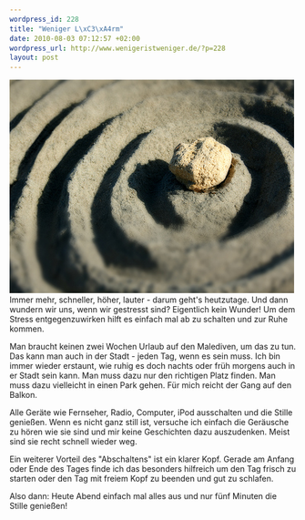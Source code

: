 ```yaml
--- 
wordpress_id: 228
title: "Weniger L\xC3\xA4rm"
date: 2010-08-03 07:12:57 +02:00
wordpress_url: http://www.wenigeristweniger.de/?p=228
layout: post
---
```

<div class="center"><a href="http://www.flickr.com/photos/filicudi/3966095552/"><img src="/wp-content/uploads/2010/08/zen-garden-1024-x-768-by-CyboRoZ.jpeg" alt="" title="zen garden 1024 x 768 by CyboRoZ" width="500" height="375" class="aligncenter size-full wp-image-232" /></a>

</div>
Immer mehr, schneller, höher, lauter - darum geht's heutzutage. Und dann wundern wir uns, wenn wir gestresst sind? Eigentlich kein Wunder! Um dem Stress entgegenzuwirken hilft es einfach mal ab zu schalten und zur Ruhe kommen. 

Man braucht keinen zwei Wochen Urlaub auf den Malediven, um das zu tun. Das kann man auch in der Stadt - jeden Tag, wenn es sein muss. Ich bin immer wieder erstaunt, wie ruhig es doch nachts oder früh morgens auch in er Stadt sein kann. Man muss dazu nur den richtigen Platz finden. Man muss dazu vielleicht in einen Park gehen. Für mich reicht der Gang auf den Balkon.

Alle Geräte wie Fernseher, Radio, Computer, iPod ausschalten und die Stille genießen. Wenn es nicht ganz still ist, versuche ich einfach die Geräusche zu hören wie sie sind und mir keine Geschichten dazu auszudenken. Meist sind sie recht schnell wieder weg.

Ein weiterer Vorteil des "Abschaltens" ist ein klarer Kopf. Gerade am Anfang oder Ende des Tages finde ich das besonders hilfreich um den Tag frisch zu starten oder den Tag mit freiem Kopf zu beenden und gut zu schlafen. 

Also dann: Heute Abend einfach mal alles aus und nur fünf Minuten die Stille genießen!
